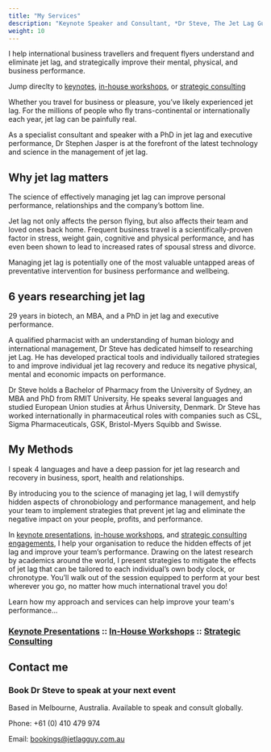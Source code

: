 ```yaml
---
title: "My Services"
description: "Keynote Speaker and Consultant, *Dr Steve, The Jet Lag Guy*"
weight: 10
---
```


I help international business travellers and frequent flyers understand and eliminate jet lag, and strategically improve their mental, physical, and business performance.

<!--more-->

Jump direclty to [keynotes](keynotes.html), [in-house workshops](workshops.html), or [strategic consulting](consulting.html)</aside>

Whether you travel for business or pleasure, you’ve likely experienced jet lag. For the millions of people who fly trans-continental or internationally each year, jet lag can be painfully real.

As a specialist consultant and speaker with a PhD in jet lag and executive performance, Dr Stephen Jasper is at the forefront of the latest technology and science in the management of jet lag.

## Why jet lag matters

The science of effectively managing jet lag can improve personal performance, relationships and the company’s bottom line.

Jet lag not only affects the person flying, but also affects their team and loved ones back home. Frequent business travel is a scientifically-proven factor in stress, weight gain, cognitive and physical performance, and has even been shown to lead to increased rates of spousal stress and divorce.

Managing jet lag is potentially one of the most valuable untapped areas of preventative intervention for business performance and wellbeing.

## 6 years researching jet lag

29 years in biotech, an MBA, and a PhD in jet lag and executive performance.

A qualified pharmacist with an understanding of human biology and international management, Dr Steve has dedicated himself to researching jet Lag. He has developed practical tools and individually tailored strategies to and improve individual jet lag recovery and reduce its negative physical, mental and economic impacts on performance.

Dr Steve holds a Bachelor of Pharmacy from the University of Sydney, an MBA and PhD from RMIT University. He speaks several languages and studied European Union studies at Århus University, Denmark. Dr Steve has worked internationally in pharmaceutical roles with companies such as CSL, Sigma Pharmaceuticals, GSK, Bristol-Myers Squibb and Swisse.

## My Methods

I speak 4 languages and have a deep passion for jet lag research and recovery in business, sport, health and relationships.

By introducing you to the science of managing jet lag, I will demystify hidden aspects of chronobiology and performance management, and help your team to implement strategies that prevent jet lag and eliminate the negative impact on your people, profits, and performance.

In [keynote presentations](keynotes.html), [in-house workshops](workshops.html), and [strategic consulting engagements](consulting.html), I help your organisation to reduce the hidden effects of jet lag and improve your team’s performance. Drawing on the latest research by academics around the world, I present strategies to mitigate the effects of jet lag that can be tailored to each individual’s own body clock, or chronotype. You’ll walk out of the session equipped to perform at your best wherever you go, no matter how much international travel you do!

Learn how my approach and services can help improve your team's performance...

### [Keynote Presentations](keynotes.html)  ::  [In-House Workshops](workshops.html)  ::  [Strategic Consulting](consulting.html)

## Contact me

### Book Dr Steve to speak at your next event

Based in Melbourne, Australia.
Available to speak and consult globally.

Phone: +61 (0) 410 479 974

Email: [bookings@jetlagguy.com.au](mailto:bookings@jetlagguy.com.au)
